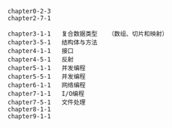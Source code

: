 #
    chapter0-2-3   
    chapter2-7-1   
    
    chapter3-1-1   复合数据类型   （数组、切片和映射）
    chapter3-5-1   结构体与方法
    chapter4-1-1   接口
    chapter4-5-1   反射
    chapter5-1-1   并发编程
    chapter5-5-1   并发编程
    chapter6-1-1   网络编程
    chapter7-1-1   I/O编程
    chapter7-5-1   文件处理
    chapter8-1-1   
    chapter9-1-1   
    

